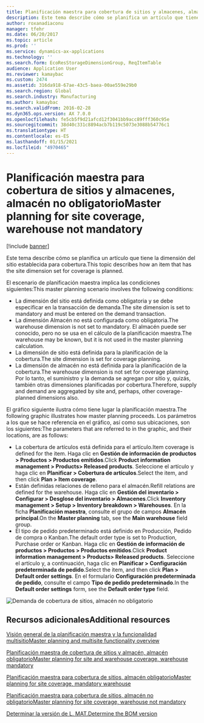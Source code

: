 ```yaml
---
title: Planificación maestra para cobertura de sitios y almacenes, almacén no obligatorio
description: Este tema describe cómo se planifica un artículo que tiene la dimensión del sitio establecida para cobertura.
author: roxanadiaconu
manager: tfehr
ms.date: 06/20/2017
ms.topic: article
ms.prod: ''
ms.service: dynamics-ax-applications
ms.technology: ''
ms.search.form: EcoResStorageDimensionGroup, ReqItemTable
audience: Application User
ms.reviewer: kamaybac
ms.custom: 2474
ms.assetid: 316da918-67ae-43c5-baea-00ae559e29b0
ms.search.region: Global
ms.search.industry: Manufacturing
ms.author: kamaybac
ms.search.validFrom: 2016-02-28
ms.dyn365.ops.version: AX 7.0.0
ms.openlocfilehash: fe5cb5f9d21afcd12f3041bb9acc89fff360c95e
ms.sourcegitcommit: 38d40c331c8894acb7b119c5073e3088b54776c1
ms.translationtype: HT
ms.contentlocale: es-ES
ms.lasthandoff: 01/15/2021
ms.locfileid: "4970465"
---
```

# <a name="master-planning-for-site-coverage-warehouse-not-mandatory"></a><span data-ttu-id="4ce43-103">Planificación maestra para cobertura de sitios y almacenes, almacén no obligatorio</span><span class="sxs-lookup"><span data-stu-id="4ce43-103">Master planning for site coverage, warehouse not mandatory</span></span>

[!include [banner](../includes/banner.md)]

<span data-ttu-id="4ce43-104">Este tema describe cómo se planifica un artículo que tiene la dimensión del sitio establecida para cobertura.</span><span class="sxs-lookup"><span data-stu-id="4ce43-104">This topic describes how an item that has the site dimension set for coverage is planned.</span></span>

<span data-ttu-id="4ce43-105">El escenario de planificación maestra implica las condiciones siguientes:</span><span class="sxs-lookup"><span data-stu-id="4ce43-105">This master planning scenario involves the following conditions:</span></span>

-   <span data-ttu-id="4ce43-106">La dimensión del sitio está definida como obligatoria y se debe especificar en la transacción de demanda.</span><span class="sxs-lookup"><span data-stu-id="4ce43-106">The site dimension is set to mandatory and must be entered on the demand transaction.</span></span>
-   <span data-ttu-id="4ce43-107">La dimensión Almacén no está configurada como obligatoria.</span><span class="sxs-lookup"><span data-stu-id="4ce43-107">The warehouse dimension is not set to mandatory.</span></span> <span data-ttu-id="4ce43-108">El almacén puede ser conocido, pero no se usa en el cálculo de la planificación maestra.</span><span class="sxs-lookup"><span data-stu-id="4ce43-108">The warehouse may be known, but it is not used in the master planning calculation.</span></span>
-   <span data-ttu-id="4ce43-109">La dimensión de sitio está definida para la planificación de la cobertura.</span><span class="sxs-lookup"><span data-stu-id="4ce43-109">The site dimension is set for coverage planning.</span></span>
-   <span data-ttu-id="4ce43-110">La dimensión de almacén no está definida para la planificación de la cobertura.</span><span class="sxs-lookup"><span data-stu-id="4ce43-110">The warehouse dimension is not set for coverage planning.</span></span> <span data-ttu-id="4ce43-111">Por lo tanto, el suministro y la demanda se agregan por sitio y, quizás, también otras dimensiones planificadas por cobertura.</span><span class="sxs-lookup"><span data-stu-id="4ce43-111">Therefore, supply and demand are aggregated by site and, perhaps, other coverage-planned dimensions also.</span></span>

<span data-ttu-id="4ce43-112">El gráfico siguiente ilustra cómo tiene lugar la planificación maestra.</span><span class="sxs-lookup"><span data-stu-id="4ce43-112">The following graphic illustrates how master planning proceeds.</span></span> <span data-ttu-id="4ce43-113">Los parámetros a los que se hace referencia en el gráfico, así como sus ubicaciones, son los siguientes:</span><span class="sxs-lookup"><span data-stu-id="4ce43-113">The parameters that are referred to in the graphic, and their locations, are as follows:</span></span>
-   <span data-ttu-id="4ce43-114">La cobertura de artículos está definida para el artículo.</span><span class="sxs-lookup"><span data-stu-id="4ce43-114">Item coverage is defined for the item.</span></span> <span data-ttu-id="4ce43-115">Haga clic en **Gestión de información de productos &gt; Productos &gt; Productos emitidos**.</span><span class="sxs-lookup"><span data-stu-id="4ce43-115">Click **Product information management &gt; Products&gt; Released products**.</span></span> <span data-ttu-id="4ce43-116">Seleccione el artículo y haga clic en **Planificar &gt; Cobertura de artículos**.</span><span class="sxs-lookup"><span data-stu-id="4ce43-116">Select the item, and then click **Plan &gt; Item coverage**.</span></span>
-   <span data-ttu-id="4ce43-117">Están definidas relaciones de relleno para el almacén.</span><span class="sxs-lookup"><span data-stu-id="4ce43-117">Refill relations are defined for the warehouse.</span></span> <span data-ttu-id="4ce43-118">Haga clic en **Gestión del inventario &gt; Configurar &gt; Desglose del inventario &gt; Almacenes**.</span><span class="sxs-lookup"><span data-stu-id="4ce43-118">Click **Inventory management &gt; Setup &gt; Inventory breakdown &gt; Warehouses**.</span></span> <span data-ttu-id="4ce43-119">En la ficha **Planificación maestra**, consulte el grupo de campos **Almacén principal**.</span><span class="sxs-lookup"><span data-stu-id="4ce43-119">On the **Master planning** tab, see the **Main warehouse** field group.</span></span>
-   <span data-ttu-id="4ce43-120">El tipo de pedido predeterminado está definido en Producción, Pedido de compra o Kanban.</span><span class="sxs-lookup"><span data-stu-id="4ce43-120">The default order type is set to Production, Purchase order or Kanban.</span></span> <span data-ttu-id="4ce43-121">Haga clic en **Gestión de información de productos &gt; Productos &gt; Productos emitidos**.</span><span class="sxs-lookup"><span data-stu-id="4ce43-121">Click **Product information management &gt; Products&gt; Released products**.</span></span> <span data-ttu-id="4ce43-122">Seleccione el artículo y, a continuación, haga clic en **Planificar &gt; Configuración predeterminada de pedido**.</span><span class="sxs-lookup"><span data-stu-id="4ce43-122">Select the item, and then click **Plan &gt; Default order settings**.</span></span> <span data-ttu-id="4ce43-123">En el formulario **Configuración predeterminada de pedido**, consulte el campo **Tipo de pedido predeterminado**.</span><span class="sxs-lookup"><span data-stu-id="4ce43-123">In the **Default order settings** form, see the **Default order type** field.</span></span>

![Demanda de cobertura de sitios, almacén no obligatorio](./media/multisitedemandexplosionscenarioforsitecoveragewarehousenotmandatory.jpg)



<a name="additional-resources"></a><span data-ttu-id="4ce43-125">Recursos adicionales</span><span class="sxs-lookup"><span data-stu-id="4ce43-125">Additional resources</span></span>
--------

[<span data-ttu-id="4ce43-126">Visión general de la planificación maestra y la funcionalidad multisitio</span><span class="sxs-lookup"><span data-stu-id="4ce43-126">Master planning and multisite functionality overview</span></span>](master-plan-multisite-functionality.md)

[<span data-ttu-id="4ce43-127">Planificación maestra de cobertura de sitios y almacén, almacén obligatorio</span><span class="sxs-lookup"><span data-stu-id="4ce43-127">Master planning for site and warehouse coverage, warehouse mandatory</span></span>](master-plan-site-coverage-warehouse-mandatory.md)

[<span data-ttu-id="4ce43-128">Planificación maestra para cobertura de sitios, almacén obligatorio</span><span class="sxs-lookup"><span data-stu-id="4ce43-128">Master planning for site coverage, mandatory warehouse</span></span>](master-plan-site-warehouse-coverage-warehouse-not-mandatory.md)

[<span data-ttu-id="4ce43-129">Planificación maestra para cobertura de sitios, almacén no obligatorio</span><span class="sxs-lookup"><span data-stu-id="4ce43-129">Master planning for site coverage, warehouse not mandatory</span></span>](master-plan-site-warehouse-coverage-warehouse-mandatory.md)

[<span data-ttu-id="4ce43-130">Determinar la versión de L. MAT.</span><span class="sxs-lookup"><span data-stu-id="4ce43-130">Determine the BOM version</span></span>](master-plan-bom-version-determined.md)



